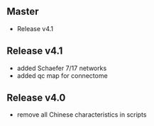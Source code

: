 ## Master
* Release v4.1

## Release v4.1
* added Schaefer 7/17 networks
* added qc map for connectome

## Release v4.0
* remove all Chinese characteristics in scripts



